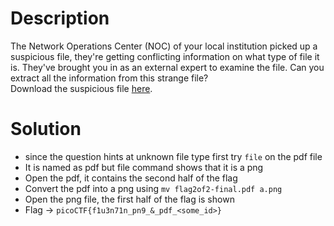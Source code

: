 # Description
The Network Operations Center (NOC) of your local institution picked up a suspicious file, they're getting conflicting information on what type of file it is. They've brought you in as an external expert to examine the file. Can you extract all the information from this strange file?   
Download the suspicious file [here](https://artifacts.picoctf.net/c_titan/7/flag2of2-final.pdf).

# Solution
- since the question hints at unknown file type first try `file` on the pdf file
- It is named as pdf but file command shows that it is a png
- Open the pdf, it contains the second half of the flag
- Convert the pdf into a png using `mv flag2of2-final.pdf a.png`
- Open the png file, the first half of the flag is shown
- Flag -> `picoCTF{f1u3n71n_pn9_&_pdf_<some_id>}`